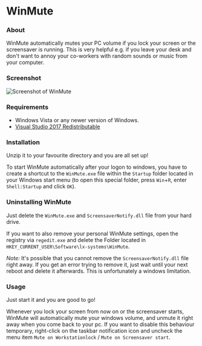 # WinMute #

### About ###
WinMute automatically mutes your PC volume if you lock your screen or the screensaver is running.
This is very helpful e.g. if you leave your desk and don't want to annoy your co-workers with random sounds or music from your computer.


### Screenshot ###
![Screenshot of WinMute](http://files.lx-s.de/programs/WinMute/screenshot.png? "Screenshot of WinMute")

### Requirements ###
* Windows Vista or any newer version of Windows.
* [Visual Studio 2017 Redistributable](https://go.microsoft.com/fwlink/?LinkId=746572)

### Installation ###
Unzip it to your favourite directory and you are all set up!

To start WinMute automatically after your logon to windows, you have to create a shortcut to the `WinMute.exe` file within the `Startup` folder located in your Windows start menu (to open this special folder, press `Win`+`R`, enter `Shell:Startup` and click `OK`).

### Uninstalling WinMute ###
Just delete the `WinMute.exe` and `ScreensaverNotify.dll` file from your hard drive.

If you want to also remove your personal WinMute settings, open the registry via `regedit.exe` and delete the Folder located in `HKEY_CURRENT_USER\Software\lx-systems\WinMute`.

*Note:* It's possible that you cannot remove the `ScreensaverNotify.dll` file right away. If you get an error trying to remove it, just wait until your next reboot and delete it afterwards. This is unfortunately a windows limitation.


### Usage ###
Just start it and you are good to go!

Whenever you lock your screen from now on or the screensaver starts, WinMute will automatically mute your windows volume, and unmute it right away when you come back to your pc.
If you want to disable this behaviour temporary, right-click on the taskbar notification icon and uncheck the menu item `Mute on Workstationlock` / `Mute on Screensaver start`.
